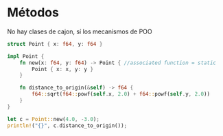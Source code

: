 # Métodos

No hay clases de cajon, sí los mecanismos de POO
```rust
struct Point { x: f64, y: f64 }

impl Point {
    fn new(x: f64, y: f64) -> Point { //associated function = static
        Point { x: x, y: y }
    }

    fn distance_to_origin(&self) -> f64 {
        f64::sqrt(f64::powf(self.x, 2.0) + f64::powf(self.y, 2.0))
    }
}

let c = Point::new(4.0, -3.0);
println!("{}", c.distance_to_origin());
```
